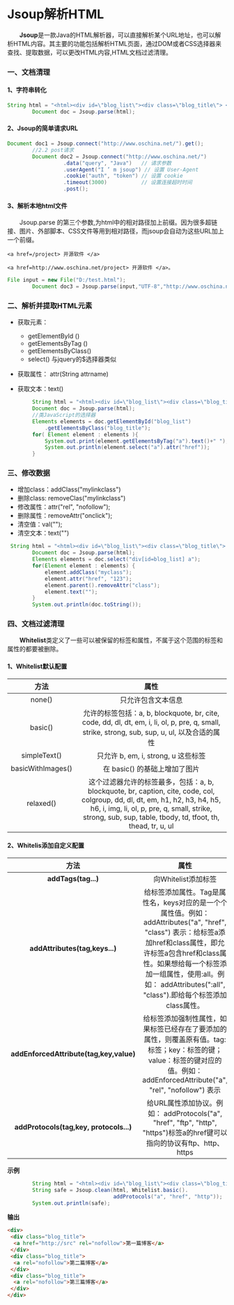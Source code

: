 # Jsoup解析HTML

&emsp;&emsp;**Jsoup**是一款Java的HTML解析器，可以直接解析某个URL地址，也可以解析HTML内容。其主要的功能包括解析HTML页面，通过DOM或者CSS选择器来查找、提取数据，可以更改HTML内容,HTML文档过滤清理。

### 一、文档清理

#### 1、字符串转化

```java
String html = "<html><div id=\"blog_list\"><div class=\"blog_title\"> <a href=\"url1\">第一篇博客</a></div><div class=\"blog_title\"><a href=\"url2\">第二篇博客</a></div><div class=\"blog_title\"><a href=\"url3\">第三篇博客</a></div></div></html>";
	    Document doc = Jsoup.parse(html);
```



#### 2、Jsoup的简单请求URL

```java
Document doc1 = Jsoup.connect("http://www.oschina.net/").get(); 
	    //2.2 post请求
	    Document doc2 = Jsoup.connect("http://www.oschina.net/") 
	    		  .data("query", "Java")   // 请求参数
	    		  .userAgent("I ’ m jsoup") // 设置 User-Agent 
	    		  .cookie("auth", "token") // 设置 cookie 
	    		  .timeout(3000)           // 设置连接超时时间
	    		  .post();                 
```

#### 3、解析本地html文件

&emsp;&emsp;Jsoup.parse 的第三个参数,为html中的相对路径加上前缀。因为很多超链接、图片、外部脚本、CSS文件等用到相对路径，而jsoup会自动为这些URL加上一个前缀。

` <a href=/project> 开源软件 </a> `

`<a href=http://www.oschina.net/project> 开源软件 </a>。`

```java
File input = new File("D:/test.html"); 
	    Document doc3 = Jsoup.parse(input,"UTF-8","http://www.oschina.net/"); 
```



### 二、解析并提取HTML元素

+ 获取元素：
  + getElementById () 
  + getElementsByTag ()
  + getElementsByClass()
  + select() 与jquery的$选择器类似

+ 获取属性： attr(String attrname)
+ 获取文本：text()

```java
	    String html = "<html><div id=\"blog_list\"><div class=\"blog_title\"> <a href=\"url1\">第一篇博客</a></div><div class=\"blog_title\"><a href=\"url2\">第二篇博客</a></div><div class=\"blog_title\"><a href=\"url3\">第三篇博客</a></div></div></html>";
	    Document doc = Jsoup.parse(html);
	    //类JavaScript的选择器
	    Elements elements = doc.getElementById("blog_list")
            .getElementsByClass("blog_title");
	    for( Element element : elements ){
	    	System.out.print(element.getElementsByTag("a").text()+" ");
	     	System.out.println(element.select("a").attr("href"));
	    }
```



### 三、修改数据

+ 增加class：addClass("mylinkclass")
+ 删除class: removeClas("mylinkclass")
+ 修改属性：attr("rel", "nofollow"); 
+ 删除属性：removeAttr("onclick"); 
+ 清空值：val(""); 
+ 清空文本：text("")

```java
 String html = "<html><div id=\"blog_list\"><div class=\"blog_title\"> <a href=\"url1\">第一篇博客</a></div><div class=\"blog_title\"><a href=\"url2\">第二篇博客</a></div><div class=\"blog_title\"><a href=\"url3\">第三篇博客</a></div></div></html>";
	    Document doc = Jsoup.parse(html);
	    Elements elements = doc.select("div[id=blog_list] a");
	    for(Element element : elements) {
	    	element.addClass("myclass");
	    	element.attr("href", "123");
	    	element.parent().removeAttr("class");
	    	element.text("");
	    }
	    System.out.println(doc.toString());
```

### 四、文档过滤清理

&emsp;&emsp;**Whitelist**类定义了一些可以被保留的标签和属性，不属于这个范围的标签和属性的都要被删除。

#### 1、Whitelist默认配置

|       方法        |                             属性                             |
| :---------------: | :----------------------------------------------------------: |
|      none()       |                      只允许包含文本信息                      |
|      basic()      | 允许的标签包括：a, b, blockquote, br, cite, code, dd, dl, dt, em, i, li, ol, p, pre, q, small, strike, strong, sub, sup, u, ul, 以及合适的属性 |
|   simpleText()    |             只允许 b, em, i, strong, u 这些标签              |
| basicWithImages() |                在 basic() 的基础上增加了图片                 |
|     relaxed()     | 这个过滤器允许的标签最多，包括：a, b, blockquote, br, caption, cite, code, col, colgroup, dd, dl, dt, em, h1, h2, h3, h4, h5, h6, i, img, li, ol, p, pre, q, small, strike, strong, sub, sup, table, tbody, td, tfoot, th, thead, tr, u, ul |

#### 2、Whitelis添加自定义配置

|                  方法                   |                             属性                             |
| :-------------------------------------: | :----------------------------------------------------------: |
|           **addTags(tag...)**           |                     向Whitelist添加标签                      |
|     **addAttributes(tag,keys...)**      | 给标签添加属性。Tag是属性名，keys对应的是一个个属性值。例如：addAttributes("a", "href", "class") 表示：给标签a添加href和class属性，即允许标签a包含href和class属性。如果想给每一个标签添加一组属性，使用:all。例如： addAttributes(":all", "class").即给每个标签添加class属性。 |
| **addEnforcedAttribute(tag,key,value)** | 给标签添加强制性属性，如果标签已经存在了要添加的属性，则覆盖原有值。tag:标签；key：标签的键；value：标签的键对应的值。例如： addEnforcedAttribute("a", "rel", "nofollow") 表示 <a href="..." rel="nofollow"> |
| **addProtocols(tag,key, protocols...)** | 给URL属性添加协议。例如： addProtocols("a", "href", "ftp", "http", "https")标签a的href键可以指向的协议有ftp、http、https |

**示例**

```java
	    String html = "<html><div id=\"blog_list\"><div class=\"blog_title\"> <a href=\"http://www.baidu.com\">第一篇博客</a></div><div class=\"blog_title\"><a href=\"url2\">第二篇博客</a></div><div class=\"blog_title\"><a href=\"url3\">第三篇博客</a></div></div></html>";
	    String safe = Jsoup.clean(html, Whitelist.basic().
                                  addProtocols("a", "href", "http"));
	    System.out.println(safe);
```

**输出**

```html
<div>
 <div class="blog_title"> 
  <a href="http://src" rel="nofollow">第一篇博客</a>
 </div>
 <div class="blog_title">
  <a rel="nofollow">第二篇博客</a>
 </div>
 <div class="blog_title">
  <a rel="nofollow">第三篇博客</a>
 </div>
</div>
```



